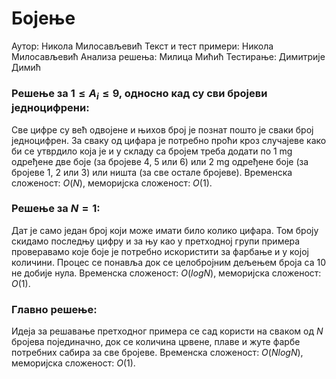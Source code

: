 ﻿# Бојење

Аутор: Никола Милосављевић
Текст и тест примери: Никола Милосављевић
Анализа решења: Милица Мићић
Тестирање: Димитрије Димић

### Решење за $1 \leq A_i \leq 9$, односно кад су сви бројеви једноцифрени:
Све цифре су већ одвојене и њихов број је познат пошто је сваки број једноцифрен. За сваку од цифара је потребно проћи кроз случајеве како би се утврдило која је и у складу са бројем треба додати по $1$ mg одређене две боје (за бројеве $4$, $5$ или $6$) или $2$ mg одређене боје (за бројеве $1$, $2$ или $3$) или ништа (за све остале бројеве). Временска сложеност: $O(N)$, меморијска сложеност: $O(1)$.

### Решење за $N=1$:
Дат је само један број који може имати било колико цифара. Том броју скидамо последњу цифру и за њу као у претходној групи примера проверавамо које боје је потребно искористити за фарбање и у којој количини. Процес се понавља док се целобројним дељењем броја са $10$ не добије нула. Временска сложеност: $O(logN)$, меморијска сложеност: $O(1)$.

### Главно решење:
Идеја за решавање претходног примера се сад користи на сваком од $N$ бројева појединачно, док се количина црвене, плаве и жуте фарбе потребних сабира за све бројеве. Временска сложеност: $O(NlogN)$, меморијска сложеност: $O(1)$.

